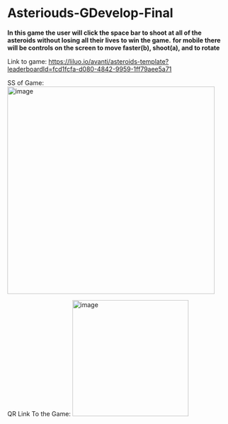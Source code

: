 # Asteriouds-GDevelop-Final
**In this game the user will click the space bar to shoot at all of the asteroids without losing all their lives to win the game.**
**for mobile there will be controls on the screen to move faster(b), shoot(a), and to rotate** 


Link to game:
https://liluo.io/avanti/asteroids-template?leaderboardId=fcd1fcfa-d080-4842-9959-1ff79aee5a71



SS of Game:
<img width="468" alt="image" src="https://user-images.githubusercontent.com/120110376/214363694-14b2b8d0-338d-416b-affc-5b3df67ea111.png">



QR Link To the Game:
<img width="262" alt="image" src="https://user-images.githubusercontent.com/120110376/214364953-ae0dbd8c-08f1-4fff-9c51-d077343d31ad.png">

